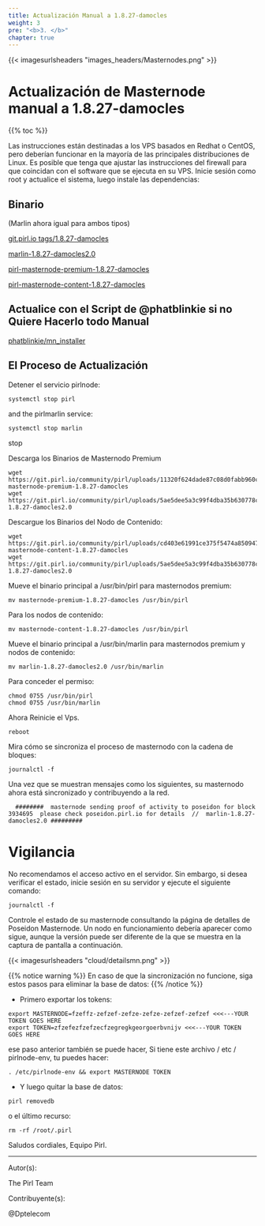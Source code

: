 ```yaml
---
title: Actualización Manual a 1.8.27-damocles
weight: 3
pre: "<b>3. </b>"
chapter: true
---
```


{{< imagesurlsheaders "images_headers/Masternodes.png" >}}

# Actualización de Masternode manual a 1.8.27-damocles

{{% toc %}}

Las instrucciones están destinadas a los VPS basados en Redhat o CentOS, pero deberían funcionar en la mayoría de las principales distribuciones de Linux.
Es posible que tenga que ajustar las instrucciones del firewall para que coincidan con el software que se ejecuta en su VPS.
Inicie sesión como root y actualice el sistema, luego instale las dependencias:

## Binario

(Marlin ahora igual para ambos tipos)

[git.pirl.io tags/1.8.27-damocles](https://git.pirl.io/community/pirl/tags/1.8.27-damocles)

[marlin-1.8.27-damocles2.0](https://git.pirl.io/community/pirl/uploads/5ae5dee5a3c99f4dba35b630778c1fd1/marlin-1.8.27-damocles2.0)

[pirl-masternode-premium-1.8.27-damocles](https://git.pirl.io/community/pirl/uploads/11320f624dade87c08d0fabb960cebca/pirl-masternode-premium-1.8.27-damocles)

[pirl-masternode-content-1.8.27-damocles](https://git.pirl.io/community/pirl/uploads/cd403e61991ce375f5474a8509472572/pirl-masternode-content-1.8.27-damocles)

## Actualice con el Script de @phatblinkie si no Quiere Hacerlo todo Manual

[phatblinkie/mn_installer](https://github.com/phatblinkie/mn_installer)

## El Proceso de Actualización

Detener el servicio pirlnode:

```
systemctl stop pirl
```

and  the pirlmarlin service:

```
systemctl stop marlin
```

stop

Descarga los Binarios de Masternodo Premium

```
wget https://git.pirl.io/community/pirl/uploads/11320f624dade87c08d0fabb960cebca/pirl-masternode-premium-1.8.27-damocles
wget https://git.pirl.io/community/pirl/uploads/5ae5dee5a3c99f4dba35b630778c1fd1/marlin-1.8.27-damocles2.0
```

Descargue los Binarios del Nodo de Contenido:

```
wget https://git.pirl.io/community/pirl/uploads/cd403e61991ce375f5474a8509472572/pirl-masternode-content-1.8.27-damocles
wget https://git.pirl.io/community/pirl/uploads/5ae5dee5a3c99f4dba35b630778c1fd1/marlin-1.8.27-damocles2.0
```

Mueve el binario principal a /usr/bin/pirl para masternodos premium:

```
mv masternode-premium-1.8.27-damocles /usr/bin/pirl
```

Para los nodos de contenido:
```
mv masternode-content-1.8.27-damocles /usr/bin/pirl
```

Mueve el binario principal a /usr/bin/marlin  para masternodos premium y nodos de contenido:  

```
mv marlin-1.8.27-damocles2.0 /usr/bin/marlin
```

Para conceder el permiso:

```
chmod 0755 /usr/bin/pirl
chmod 0755 /usr/bin/marlin
```

Ahora Reinicie el Vps.

```
reboot
```

Mira cómo se sincroniza el proceso de masternodo con la cadena de bloques:

```
journalctl -f
```

Una vez que se muestran mensajes como los siguientes, su masternodo ahora está sincronizado y contribuyendo a la red.

```
  ########  masternode sending proof of activity to poseidon for block  3934695  please check poseidon.pirl.io for details  //  marlin-1.8.27-damocles2.0 #########
```

# Vigilancia
No recomendamos el acceso activo en el servidor. Sin embargo, si desea verificar el estado, inicie sesión en su servidor y ejecute el siguiente comando:

```
journalctl -f
```

Controle el estado de su masternode consultando la página de detalles de Poseidon Masternode. Un nodo en funcionamiento debería aparecer como sigue, aunque la versión puede ser diferente de la que se muestra en la captura de pantalla a continuación.

{{< imagesurlsheaders "cloud/detailsmn.png" >}}

{{% notice warning %}}
En caso de que la sincronización no funcione, siga estos pasos para eliminar la base de datos:
{{% /notice %}}

- Primero exportar los tokens:

```
export MASTERNODE=fzeffz-zefzef-zefze-zefze-zefzef-zefzef <<<---YOUR TOKEN GOES HERE
export TOKEN=zfzefezfzefzecfzegregkgeorgoerbvnijv <<<---YOUR TOKEN GOES HERE
```

ese paso anterior también se puede hacer,
Si tiene este archivo / etc / pirlnode-env,
tu puedes hacer:  

```
. /etc/pirlnode-env && export MASTERNODE TOKEN
```

- Y luego quitar la base de datos:  

```
pirl removedb
```

o el último recurso:  

```
rm -rf /root/.pirl
```

Saludos cordiales,
Equipo Pirl.  

---
Autor(s):

The Pirl Team

Contribuyente(s):

@Dptelecom
